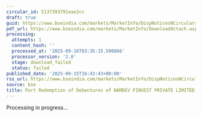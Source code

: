 ```yaml
---
circular_id: 5137393791eae2cc
draft: true
guid: https://www.bseindia.com/markets/MarketInfo/DispNoticesNCirculars.aspx?Noticeid={BEB9539A-3122-446D-8CBF-B7B55158BBF5}&noticeno=20250915-73&dt=09/15/2025&icount=73&totcount=81&flag=0
pdf_url: https://www.bseindia.com/markets/MarketInfo/DownloadAttach.aspx?id=20250915-73&attachedId=
processing:
  attempts: 1
  content_hash: ''
  processed_at: '2025-09-16T03:35:15.590866'
  processor_version: '2.0'
  stage: download_failed
  status: failed
published_date: '2025-09-15T16:43:43+00:00'
rss_url: https://www.bseindia.com/markets/MarketInfo/DispNoticesNCirculars.aspx?Noticeid={BEB9539A-3122-446D-8CBF-B7B55158BBF5}&noticeno=20250915-73&dt=09/15/2025&icount=73&totcount=81&flag=0
source: bse
title: Part Redemption of Debentures of NAMDEV FINVEST PRIVATE LIMITED
---
```


Processing in progress...
